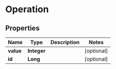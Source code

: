 
# Operation

## Properties
Name | Type | Description | Notes
------------ | ------------- | ------------- | -------------
**value** | **Integer** |  |  [optional]
**id** | **Long** |  |  [optional]




